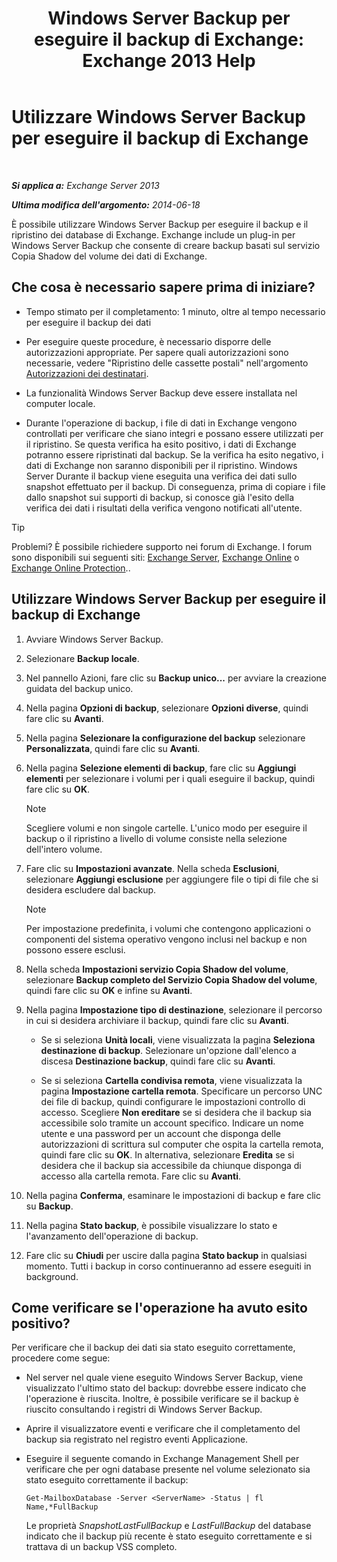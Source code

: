 ﻿---
title: 'Windows Server Backup per eseguire il backup di Exchange: Exchange 2013 Help'
TOCTitle: Utilizzare Windows Server Backup per eseguire il backup di Exchange
ms:assetid: 188a8291-0a41-4ca2-b6d2-94242e2b1ffc
ms:mtpsurl: https://technet.microsoft.com/it-it/library/Dd876854(v=EXCHG.150)
ms:contentKeyID: 50480085
ms.date: 05/22/2018
mtps_version: v=EXCHG.150
ms.translationtype: MT
---

# Utilizzare Windows Server Backup per eseguire il backup di Exchange

 

_**Si applica a:** Exchange Server 2013_

_**Ultima modifica dell'argomento:** 2014-06-18_

È possibile utilizzare Windows Server Backup per eseguire il backup e il ripristino dei database di Exchange. Exchange include un plug-in per Windows Server Backup che consente di creare backup basati sul servizio Copia Shadow del volume dei dati di Exchange.

## Che cosa è necessario sapere prima di iniziare?

  - Tempo stimato per il completamento: 1 minuto, oltre al tempo necessario per eseguire il backup dei dati

  - Per eseguire queste procedure, è necessario disporre delle autorizzazioni appropriate. Per sapere quali autorizzazioni sono necessarie, vedere "Ripristino delle cassette postali" nell'argomento [Autorizzazioni dei destinatari](recipients-permissions-exchange-2013-help.md).

  - La funzionalità Windows Server Backup deve essere installata nel computer locale.

  - Durante l'operazione di backup, i file di dati in Exchange vengono controllati per verificare che siano integri e possano essere utilizzati per il ripristino. Se questa verifica ha esito positivo, i dati di Exchange potranno essere ripristinati dal backup. Se la verifica ha esito negativo, i dati di Exchange non saranno disponibili per il ripristino. Windows Server Durante il backup viene eseguita una verifica dei dati sullo snapshot effettuato per il backup. Di conseguenza, prima di copiare i file dallo snapshot sui supporti di backup, si conosce già l'esito della verifica dei dati i risultati della verifica vengono notificati all'utente.


> [!TIP]
> Problemi? È possibile richiedere supporto nei forum di Exchange. I forum sono disponibili sui seguenti siti: <A href="https://go.microsoft.com/fwlink/p/?linkid=60612">Exchange Server</A>, <A href="https://go.microsoft.com/fwlink/p/?linkid=267542">Exchange Online</A> o <A href="https://go.microsoft.com/fwlink/p/?linkid=285351">Exchange Online Protection</A>..



## Utilizzare Windows Server Backup per eseguire il backup di Exchange

1.  Avviare Windows Server Backup.

2.  Selezionare **Backup locale**.

3.  Nel pannello Azioni, fare clic su **Backup unico...** per avviare la creazione guidata del backup unico.

4.  Nella pagina **Opzioni di backup**, selezionare **Opzioni diverse**, quindi fare clic su **Avanti**.

5.  Nella pagina **Selezionare la configurazione del backup** selezionare **Personalizzata**, quindi fare clic su **Avanti**.

6.  Nella pagina **Selezione elementi di backup**, fare clic su **Aggiungi elementi** per selezionare i volumi per i quali eseguire il backup, quindi fare clic su **OK**.
    

    > [!NOTE]
    > Scegliere volumi e non singole cartelle. L'unico modo per eseguire il backup o il ripristino a livello di volume consiste nella selezione dell'intero volume.



7.  Fare clic su **Impostazioni avanzate**. Nella scheda **Esclusioni**, selezionare **Aggiungi esclusione** per aggiungere file o tipi di file che si desidera escludere dal backup.
    

    > [!NOTE]
    > Per impostazione predefinita, i volumi che contengono applicazioni o componenti del sistema operativo vengono inclusi nel backup e non possono essere esclusi.



8.  Nella scheda **Impostazioni servizio Copia Shadow del volume**, selezionare **Backup completo del Servizio Copia Shadow del volume**, quindi fare clic su **OK** e infine su **Avanti**.

9.  Nella pagina **Impostazione tipo di destinazione**, selezionare il percorso in cui si desidera archiviare il backup, quindi fare clic su **Avanti**.
    
      - Se si seleziona **Unità locali**, viene visualizzata la pagina **Seleziona destinazione di backup**. Selezionare un'opzione dall'elenco a discesa **Destinazione backup**, quindi fare clic su **Avanti**.
    
      - Se si seleziona **Cartella condivisa remota**, viene visualizzata la pagina **Impostazione cartella remota**. Specificare un percorso UNC dei file di backup, quindi configurare le impostazioni controllo di accesso. Scegliere **Non ereditare** se si desidera che il backup sia accessibile solo tramite un account specifico. Indicare un nome utente e una password per un account che disponga delle autorizzazioni di scrittura sul computer che ospita la cartella remota, quindi fare clic su **OK**. In alternativa, selezionare **Eredita** se si desidera che il backup sia accessibile da chiunque disponga di accesso alla cartella remota. Fare clic su **Avanti**.

10. Nella pagina **Conferma**, esaminare le impostazioni di backup e fare clic su **Backup**.

11. Nella pagina **Stato backup**, è possibile visualizzare lo stato e l'avanzamento dell'operazione di backup.

12. Fare clic su **Chiudi** per uscire dalla pagina **Stato backup** in qualsiasi momento. Tutti i backup in corso continueranno ad essere eseguiti in background.

## Come verificare se l'operazione ha avuto esito positivo?

Per verificare che il backup dei dati sia stato eseguito correttamente, procedere come segue:

  - Nel server nel quale viene eseguito Windows Server Backup, viene visualizzato l'ultimo stato del backup: dovrebbe essere indicato che l'operazione è riuscita. Inoltre, è possibile verificare se il backup è riuscito consultando i registri di Windows Server Backup.

  - Aprire il visualizzatore eventi e verificare che il completamento del backup sia registrato nel registro eventi Applicazione.

  - Eseguire il seguente comando in Exchange Management Shell per verificare che per ogni database presente nel volume selezionato sia stato eseguito correttamente il backup:
    
        Get-MailboxDatabase -Server <ServerName> -Status | fl Name,*FullBackup
    
    Le proprietà *SnapshotLastFullBackup* e *LastFullBackup* del database indicato che il backup più recente è stato eseguito correttamente e si trattava di un backup VSS completo.

